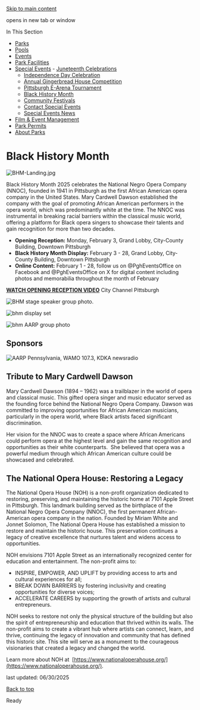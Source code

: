 [Skip to main content](https://www.pittsburghpa.gov/Recreation-Events/Special-Events/Black-History-Month#main-content)

opens in new tab or window

In This Section

- [Parks](https://www.pittsburghpa.gov/Recreation-Events/Parks)
- [Pools](https://www.pittsburghpa.gov/Recreation-Events/Pools)
- [Events](https://www.pittsburghpa.gov/Recreation-Events/Events)
- [Park Facilities](https://www.pittsburghpa.gov/Recreation-Events/Park-Facilities)
- [Special Events](https://www.pittsburghpa.gov/Recreation-Events/Special-Events)  - [Juneteenth Celebrations](https://www.pittsburghpa.gov/Recreation-Events/Special-Events/Juneteenth-Celebrations)
  - [Independence Day Celebration](https://www.pittsburghpa.gov/Recreation-Events/Special-Events/Independence-Day-Celebration)
  - [Annual Gingerbread House Competition](https://www.pittsburghpa.gov/Recreation-Events/Special-Events/Annual-Gingerbread-House-Competition)
  - [Pittsburgh E-Arena Tournament](https://www.pittsburghpa.gov/Recreation-Events/Special-Events/Pittsburgh-E-Arena-Tournament)
  - [Black History Month](https://www.pittsburghpa.gov/Recreation-Events/Special-Events/Black-History-Month)
  - [Community Festivals](https://www.pittsburghpa.gov/Recreation-Events/Special-Events/Community-Festivals)
  - [Contact Special Events](https://www.pittsburghpa.gov/Recreation-Events/Special-Events/Contact-Special-Events)
  - [Special Events News](https://www.pittsburghpa.gov/Recreation-Events/Special-Events/Special-Events-News)
- [Film & Event Management](https://www.pittsburghpa.gov/Recreation-Events/Film-Event-Management)
- [Park Permits](https://www.pittsburghpa.gov/Recreation-Events/Park-Permits)
- [About Parks](https://www.pittsburghpa.gov/Recreation-Events/About-Parks)

# Black History Month

![BHM-Landing.jpg](https://www.pittsburghpa.gov/files/assets/city/v/1/special-events/events/bhm-landing.jpg?w=1200&h=675)

Black History Month 2025 celebrates the National Negro Opera Company (NNOC), founded in 1941 in Pittsburgh as the first African American opera company in the United States. Mary Cardwell Dawson established the company with the goal of promoting African American performers in the opera world, which was predominantly white at the time. The NNOC was instrumental in breaking racial barriers within the classical music world, offering a platform for Black opera singers to showcase their talents and gain recognition for more than two decades.

- **Opening Reception:** Monday, February 3, Grand Lobby, City-County Building, Downtown Pittsburgh
- **Black History Month Display:** February 3 - 28, Grand Lobby, City-County Building, Downtown Pittsburgh
- **Online Content:** February 1 - 28, follow us on @PghEventsOffice on Facebook and @PghEventsOffice on X for digital content including photos and memorabilia throughout the month of February

[**WATCH OPENING RECEPTION VIDEO**](https://www.youtube.com/watch?v=bvl8Iu0vpDA) City Channel Pittsburgh

![BHM stage speaker group photo.](https://www.pittsburghpa.gov/files/assets/city/v/1/special-events/events/bhm-1.jpg?w=600&h=401)

![bhm display set](https://www.pittsburghpa.gov/files/assets/city/v/1/special-events/events/bhm-2.jpg?w=600&h=401)

![bhm AARP group photo](https://www.pittsburghpa.gov/files/assets/city/v/1/special-events/events/bhm-3.jpg?w=600&h=401)

## Sponsors

![AARP Pennsylvania, WAMO 107.3, KDKA newsradio](https://www.pittsburghpa.gov/files/assets/city/v/1/special-events/events/23790_bhm-sponsors.jpg?w=489&h=75)

## Tribute to Mary Cardwell Dawson

Mary Cardwell Dawson (1894 – 1962) was a trailblazer in the world of opera and classical music. This gifted opera singer and music educator served as the founding force behind the National Negro Opera Company. Dawson was committed to improving opportunities for African American musicians, particularly in the opera world, where Black artists faced significant discrimination.

Her vision for the NNOC was to create a space where African Americans could perform opera at the highest level and gain the same recognition and opportunities as their white counterparts.  She believed that opera was a powerful medium through which African American culture could be showcased and celebrated.

## The National Opera House: Restoring a Legacy

The National Opera House (NOH) is a non-profit organization dedicated to restoring, preserving, and maintaining the historic home at 7101 Apple Street in Pittsburgh. This landmark building served as the birthplace of the National Negro Opera Company (NNOC), the first permanent African-American opera company in the nation. Founded by Miriam White and Jonnet Solomon, The National Opera House has established a mission to restore and maintain the historic house. This preservation continues a legacy of creative excellence that nurtures talent and widens access to opportunities.

NOH envisions 7101 Apple Street as an internationally recognized center for education and entertainment. The non-profit aims to:

- INSPIRE, EMPOWER, AND UPLIFT by providing access to arts and cultural experiences for all;
- BREAK DOWN BARRIERS by fostering inclusivity and creating opportunities for diverse voices;
- ACCELERATE CAREERS by supporting the growth of artists and cultural entrepreneurs.

NOH seeks to restore not only the physical structure of the building but also the spirit of entrepreneurship and education that thrived within its walls. The non-profit aims to create a vibrant hub where artists can connect, learn, and thrive, continuing the legacy of innovation and community that has defined this historic site. This site will serve as a monument to the courageous visionaries that created a legacy and changed the world.

Learn more about NOH at  [https://www.nationaloperahouse.org/](https://www.nationaloperahouse.org/).

last updated: 06/30/2025

[Back to top](https://www.pittsburghpa.gov/Recreation-Events/Special-Events/Black-History-Month#body-top)

Ready
